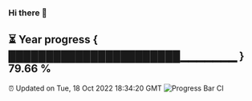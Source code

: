 ### Hi there 👋
⏳ Year progress { ███████████████████████▁▁▁▁▁▁▁ } 79.66 %
---
⏰ Updated on Tue, 18 Oct 2022 18:34:20 GMT
![Progress Bar CI](https://github.com/liununu/liununu/workflows/Progress%20Bar%20CI/badge.svg)
